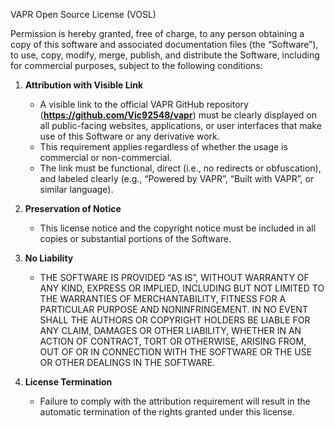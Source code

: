 VAPR Open Source License (VOSL)

Permission is hereby granted, free of charge, to any person obtaining a copy of this software and associated documentation files (the “Software”), to use, copy, modify, merge, publish, and distribute the Software, including for commercial purposes, subject to the following conditions:

1. **Attribution with Visible Link**
   - A visible link to the official VAPR GitHub repository (**https://github.com/Vic92548/vapr**) must be clearly displayed on all public-facing websites, applications, or user interfaces that make use of this Software or any derivative work.
   - This requirement applies regardless of whether the usage is commercial or non-commercial.
   - The link must be functional, direct (i.e., no redirects or obfuscation), and labeled clearly (e.g., “Powered by VAPR”, “Built with VAPR”, or similar language).

2. **Preservation of Notice**
   - This license notice and the copyright notice must be included in all copies or substantial portions of the Software.

3. **No Liability**
   - THE SOFTWARE IS PROVIDED “AS IS”, WITHOUT WARRANTY OF ANY KIND, EXPRESS OR IMPLIED, INCLUDING BUT NOT LIMITED TO THE WARRANTIES OF MERCHANTABILITY, FITNESS FOR A PARTICULAR PURPOSE AND NONINFRINGEMENT. IN NO EVENT SHALL THE AUTHORS OR COPYRIGHT HOLDERS BE LIABLE FOR ANY CLAIM, DAMAGES OR OTHER LIABILITY, WHETHER IN AN ACTION OF CONTRACT, TORT OR OTHERWISE, ARISING FROM, OUT OF OR IN CONNECTION WITH THE SOFTWARE OR THE USE OR OTHER DEALINGS IN THE SOFTWARE.

4. **License Termination**
   - Failure to comply with the attribution requirement will result in the automatic termination of the rights granted under this license.
